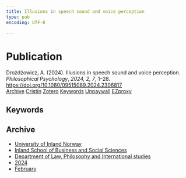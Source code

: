 ```yaml
---
title: Illusions in speech sound and voice perception
type: pub
encoding: UTF-8

---
```

<h1>Publication</h1>
<article id="csl-bib-container-ASHLF9C5" class="csl-bib-container">
  <div class="csl-bib-body"> <div class="csl-entry">Drożdżowicz, A. (2024). Illusions in speech sound and voice perception. <i>Philosophical Psychology</i>, <i>2024, 2, 7</i>, 1–28. <a href="https://doi.org/10.1080/09515089.2024.2306817">https://doi.org/10.1080/09515089.2024.2306817</a></div> </div>
  <div class="csl-bib-buttons">
    <a href="#taxonomy-article-ASHLF9C5" alt="archive" class="csl-bib-button">Archive</a>
    <a href="https://app.cristin.no/results/show.jsf?id=2246592" alt="Cristin" class="csl-bib-button">Cristin</a>
    <a href="http://zotero.org/groups/5881554/items/ASHLF9C5" alt="Zotero" class="csl-bib-button">Zotero</a>
    <a href="#keywords-article-ASHLF9C5" alt="keywords" class="csl-bib-button">Keywords</a>
    <a href="https://www.tandfonline.com/doi/pdf/10.1080/09515089.2024.2306817?needAccess=true" alt="Unpaywall" class="csl-bib-button">Unpaywall</a>
    <a href="https://www.tandfonline.com/doi/pdf/10.1080/09515089.2024.2306817?needAccess=true" alt="EZproxy" class="csl-bib-button">EZproxy</a>
  </div>
  <div id="csl-bib-meta-container-ASHLF9C5"></div>
</article>
<div id="csl-bib-meta-ASHLF9C5" class="csl-bib-meta">
  <article id="keywords-article-ASHLF9C5" class="keywords-article">
    <h1>Keywords</h1>
    
  </article>
  <article id="taxonomy-article-ASHLF9C5" class="taxonomy-article">
    <h1>Archive</h1>
    <ul>
      <li><a href="{{< params subfolder >}}en/archive/?key=3DCRN523">University of Inland Norway</a></li>
      <li><a href="{{< params subfolder >}}en/archive/?key=DU8Q9LN9">Inland School of Business and Social Sciences</a></li>
      <li><a href="{{< params subfolder >}}en/archive/?key=ITYAG68H">Department of Law, Philosophy and International studies</a></li>
      <li><a href="{{< params subfolder >}}en/archive/?key=KVIAK4ZQ">2024</a></li>
      <li><a href="{{< params subfolder >}}en/archive/?key=BBF6QCA4">February</a></li>
    </ul>
  </article>
</div>
